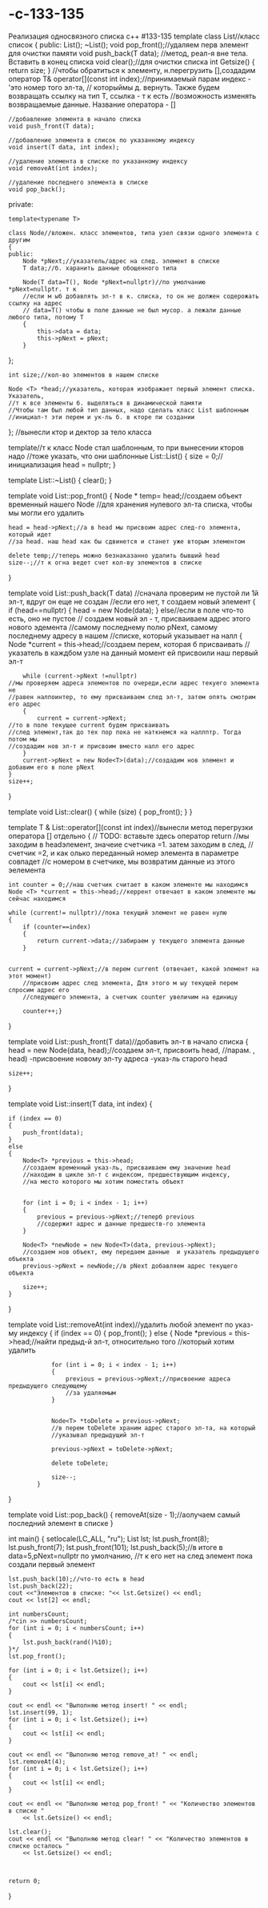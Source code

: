 # -c-133-135
Реализация односвязного списка c++  #133-135
template<typename T>
class List//класс список
{
public:
	List();
	~List();
	void pop_front();//удаляем перв элемент для очистки памяти
	void push_back(T data);
	//метод, реал-я вне тела. Вставить в конец списка
	void clear();//для очистки списка
	int Getsize() { return size; }
	//чтобы обратиться к элементу, н.перегрузить [],создадим оператор
	T& operator[](const int index);//принимаемый парам индекс -'это номер того эл-та,
	// которыймы д. вернуть. Также будем возвращать ссылку на тип Т, ссылка - т к есть 
	//возможность изменять возвращаемые данные. Название оператора - []

	//добавление элемента в начало списка
	void push_front(T data);

	//добавление элемента в список по указанному индексу
	void insert(T data, int index);

	//удаление элемента в списке по указанному индексу
	void removeAt(int index);

	//удаление последнего элемента в списке
	void pop_back();
private:
	
	template<typename T>

	class Node//вложен. класс элементов, типа узел связи одного элемента с другим
	{
	public:
		Node *pNext;//указатель/адрес на след. элемент в списке
		T data;//б. харанить данные обощенного типа

		Node(T data=T(), Node *pNext=nullptr)//по умолчанию *pNext=nullptr. т к
		//если м ыб добавлять эл-т в к. списка, то он не должен содерожать ссылку на адрес
		// data=T() чтобы в поле данные не был мусор. а лежали данные любого типа, потому Т
		{
			this->data = data;
			this->pNext = pNext;
		}
};

	int size;//кол-во элементов в нашем списке

	Node <T> *head;//указатель, которая изображает первый элемент списка. Указатель,
	//т к все элементы б. выделяться в динамической памяти
	//Чтобы там был любой тип данных, надо сделать класс List шаблонным
	//инициал-т эти перем и ук-ль б. в кторе пи создании
};
//вынесли ктор и дектор за тело класса

template<typename T>//т к класс Node стал шаблонным, то при вынесении кторов надо
//тоже указать, что они шаблонные
List<T>::List()
{
	size = 0;//инициализация
	head = nullptr;
}

template<typename T>
List<T>::~List()
{
	clear();
}

template<typename T>
void List<T>::pop_front()
{
	Node <T>* temp= head;//создаем объект временный нашего Node
	//для хранения нулевого эл-та списка, чтобы мы могли его удалить

	head = head->pNext;//а в head мы присвоим адрес след-го элемента, который идет 
	//за head. наш head как бы сдвинется и станет уже вторым элементом

	delete temp;//теперь можно безнаказанно удалить бывший head
	size--;//т к огна ведет счет кол-ву элементов в списке

}

template<typename T>
void List<T>::push_back(T data)
//сначала проверим не пустой ли 1й эл-т, вдруг он еще не создан
//если его нет, т создаем новый элемент
{
	if (head==nullptr)
	{
		head = new  Node<T>(data);
	}
	else//если в поле что-то есть, оно  не пустое
		// создаем новый эл - т, присваиваем адрес этого нового  эдемента
		//самому последнему полю pNext, самому последнему адресу в нашем 
		//списке, который указывает на налл
	{
		Node <T> *current = this->head;//создаем перем, которая б присваивать 
		//указатель в каждбом узле на данный момент ей присвоили наш первый эл-т

		while (current->pNext !=nullptr)
	//мы проверяем адреса элементов по очереди,если адрес текуего элемента  не
	//равен налпоинтер, то ему присваиваем след эл-т, затем опять смотрим его адрес
		{
			current = current->pNext;
	//то в поле текущее current будем присваивать 
	//след элемент,так до тех пор пока не наткнемся на наллптр. Тогда потом мы 
	//создадим нов эл-т и присвоим вместо налл его адрес
		}
		current->pNext = new Node<T>(data);//создадим нов элемент и добавим его в поле pNext
	}
	size++;
}


template<typename T>
void List<T>::clear()
{
	while (size)
	{
		pop_front();
	}
}

template<typename T>
T & List<T>::operator[](const int index)//вынесли метод перегрузки оператора [] отдельно
{
	// TODO: вставьте здесь оператор return
	//мы заходим в  headэлемент, значеие счетчика =1. затем заходим в след,
	// счетчик =2, и как олько переданный номер элемента в параметре совпадет
	//с номером в счетчике, мы возвратим данные из этого эелемента

	int counter = 0;//наш счетчик считает в каком элементе мы находимся
	Node <T> *current = this->head;//керрент отвечает в каком элементе мы сейчас находимся

	while (current!= nullptr)//пока текущий элемент не равен нулю
	{
		if (counter==index)
		{
			return current->data;//забираем у текущего элемента данные
		}
	

	current = current->pNext;//в перем current (отвечает, какой элемент на этот момент)
		//присвоим адрес след элемента, Для этого м ыу текущей перем спросим адрес его 
		//следующего элемента, а счетчик counter увеличим на единицу

		counter++;}
}


template<typename T>
void List<T>::push_front(T data)//добавить эл-т в начало списка
{
	head = new Node<T>(data, head);//создаем эл-т, присвоить head, 
	//парам. , head) -присвоение  новому эл-ту адреса -указ-ль  старого head

	size++;
}


template<typename T>
void List<T>::insert(T data, int index)
{

	if (index == 0)
	{
		push_front(data);
	}
	else
	{
		Node<T> *previous = this->head;
		//создаем временный указ-ль, присваиваем ему значение head
		//находим в цикле эл-т с индексом, предшествующим индексу,
		//на место которого мы хотим поместить объект


		for (int i = 0; i < index - 1; i++)
		{
			previous = previous->pNext;//теперб previous
			//содержит адрес и данные предшеств-го элемента
		}

		Node<T> *newNode = new Node<T>(data, previous->pNext);
		//создаем нов объект, ему передаем данные  и указатель предыдущего объекта
		previous->pNext = newNode;//в pNext добавляем адрес текущего объекта

		size++;
	}
}

template<typename T>
void List<T>::removeAt(int index)//удалить любой элемент по указ-му индексу
{
	if (index == 0)
			{
				pop_front();
			}
			else
			{
				Node<T> *previous = this->head;//найти предыд-й эл-т, относительно того
				//который хотим удалить

				for (int i = 0; i < index - 1; i++)
				{
					previous = previous->pNext;//присвоение адреса предыдущего следующему 
					//за удаляемым
				}
		
				
				Node<T> *toDelete = previous->pNext;
				//в перем toDelete храним адрес старого эл-та, на который 
				//указывал предыдущий эл-т
		
				previous->pNext = toDelete->pNext;
		
				delete toDelete;
		
				size--;
			}

}

template<typename T>
void List<T>::pop_back()
{
	removeAt(size - 1);//аолучаем самый последний элемент в списке
}

int main()
{
	setlocale(LC_ALL, "ru");
	List<int> lst;
	lst.push_front(8);
	lst.push_front(7);
	lst.push_front(101);
	lst.push_back(5);//в итоге в data=5,pNext=nullptr по умолчанию, 
	//т к его нет на след элемент пока  создали первый элемент

	lst.push_back(10);//что-то есть в head
	lst.push_back(22);
	cout <<"Элементов в списке: "<< lst.Getsize() << endl;
	cout << lst[2] << endl;

	int numbersCount;
	/*cin >> numbersCount;
	for (int i = 0; i < numbersCount; i++)
	{
		lst.push_back(rand()%10);
	}*/
	lst.pop_front();
	
	for (int i = 0; i < lst.Getsize(); i++)
	{
		cout << lst[i] << endl;
	}

	cout << endl << "Выполняю метод insert! " << endl;
	lst.insert(99, 1);
	for (int i = 0; i < lst.Getsize(); i++)
	{
		cout << lst[i] << endl;
	}

	cout << endl << "Выполняю метод remove_at! " << endl;
	lst.removeAt(4);
	for (int i = 0; i < lst.Getsize(); i++)
	{
		cout << lst[i] << endl;
	}

	cout << endl << "Выполняю метод pop_front! " << "Количество элементов в списке "
		<< lst.Getsize() << endl;

	lst.clear();
	cout << endl << "Выполняю метод clear! " << "Количество элементов в списке осталось "
		<< lst.Getsize() << endl;



	return 0;
}



